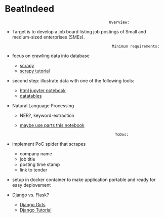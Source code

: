 # BeatIndeed

                                                  Overview: 
                                                  
* Target is to develop a job board listing job postings of Small and medium-sized enterprises (SMEs).

                                                  Minimum requirements:
                                                  
* focus on crawling data into database
  * [scrapy](https://scrapy.org/resources/)
  * [scrapy tutorial](https://python.gotrained.com/scrapy-tutorial-web-scraping-craigslist/)
* second step: illustrate data with one of the following tools:
  * [html jupyter notebook](https://github.com/pandas-profiling/pandas-profiling)
  * [datatables](https://datatables.net/)
* Natural Language Processing 
  * NER?, keyword-extraction
  * [maybe use parts this notebook](https://github.com/discdiver/2019-in-demand-ds-tech-skills)
                                                  
                                                  
                                                  ToDos: 
                                                  
* implement PoC spider that scrapes
  * company name
  * job title
  * posting time stamp
  * link to tender
  
* setup in docker container to make application portable and ready for easy deplovement
* Django vs. Flask?
  * [Django Girls](https://tutorial.djangogirls.org/de/)
  * [Django Tutorial](https://docs.djangoproject.com/en/2.2/intro/tutorial01/)
                                                  
